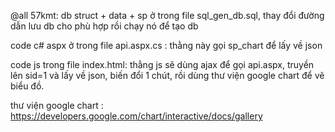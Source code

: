 @all 57kmt: db struct + data + sp ở trong file sql_gen_db.sql, thay đổi đường dẫn lưu db cho phù hợp rồi chạy nó để tạo db

code c# aspx ở trong file api.aspx.cs : thằng này gọi sp_chart để lấy về json

code js trong file index.html: thằng js sẽ dùng ajax để gọi api.aspx, truyền lên sid=1 và lấy về json, biến đổi 1 chút, rồi dùng thư viện google chart để vẽ biểu đồ.

thư viện google chart : https://developers.google.com/chart/interactive/docs/gallery
